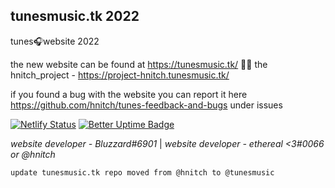 ## tunesmusic.tk 2022

tunes🎧website 2022

the new website can be found at https://tunesmusic.tk/ 🙋‍♀️
the hnitch_project - https://project-hnitch.tunesmusic.tk/

if you found a bug with the website you can report it here https://github.com/hnitch/tunes-feedback-and-bugs under issues

[![Netlify Status](https://api.netlify.com/api/v1/badges/49f01b0d-d5a6-4b65-aec4-5e588f324781/deploy-status)](https://app.netlify.com/sites/tunesmusic/deploys) [![Better Uptime Badge](https://betteruptime.com/status-badges/v1/monitor/a46y.svg)](https://betteruptime.com/?utm_source=status_badge)

*website developer - Bluzzard#6901*
| *website developer - ethereal <3#0066 or @hnitch*

`update tunesmusic.tk repo moved from @hnitch to @tunesmusic`
